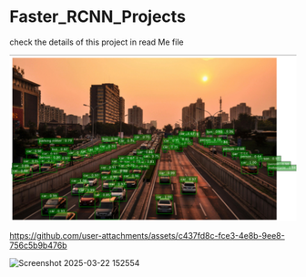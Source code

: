 # Faster_RCNN_Projects
check the details of this project in read Me file


![image alt](https://github.com/Raghava2004-cpu/Faster_RCNN_Projects/blob/1703a6cc56357dfd308025461f9328fc362a651b/Screenshot%202025-03-22%20145337.png)


https://github.com/user-attachments/assets/c437fd8c-fce3-4e8b-9ee8-756c5b9b476b


![Screenshot 2025-03-22 152554](https://github.com/user-attachments/assets/9d355010-eed5-44db-a081-3a694cf19b0b)
